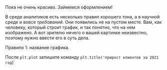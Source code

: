 Пока не очень красиво. Займемся оформлением!

В среде аналитиков есть несколько правил хорошего тона, а в научной среде и вовсе *требований*. Они появились не на пустом месте. Вам, как человеку, который строит график, и так понятно, что на нем изображено. А вот зрителю ничего о вашей картинке неизвестно, поэтому нужно ввести его в суть дела.

Правило 1: название графика.

После `plt.plot` запишите команду `plt.title('прирост клиентов за 2021 год`)`